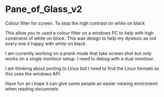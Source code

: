 # Pane_of_Glass_v2
Colour filter for screen. To stop the high contrast on white on black

This allow you to used a colour filter on a windows PC to help with high constranst of white on block.
This was design to help my dyslexic as not every one it happy with white on black.

I am currently working on a prank mode that take screen shot but only works on a single monitour setup.
I need to debug with a dual monitour.

I am thinking about porting to Linux but I need to find the Linux formats as this uses the windows API.

Have fun an I hope it can give some people an easier viewing environemt when reading documnets
